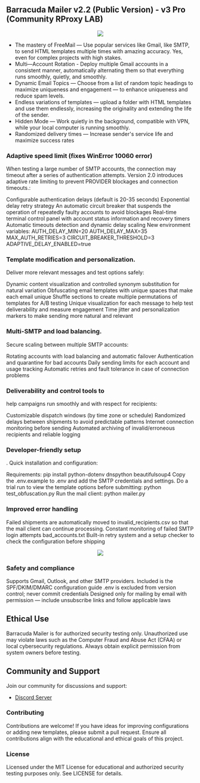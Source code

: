 ## Barracuda Mailer v2.2 (Public Version) - v3 Pro (Community RProxy LAB)

<div align="center">
<img src="https://github.com/user-attachments/assets/dd50388a-a30f-4018-b0c7-48561fc7f19f" />
</div>

- The mastery of FreeMail — Use popular services like Gmail, like SMTP, to send HTML templates multiple times with amazing accuracy. Yes, even for complex projects with high stakes.
- Multi—Account Rotation - Deploy multiple Gmail accounts in a consistent manner, automatically alternating them so that everything runs smoothly, quietly, and smoothly.
- Dynamic Email Topics — Choose from a list of random topic headings to maximize uniqueness and engagement — to enhance uniqueness and reduce spam levels.
- Endless variations of templates — upload a folder with HTML templates and use them endlessly, increasing the originality and extending the life of the sender.
- Hidden Mode — Work quietly in the background, compatible with VPN, while your local computer is running smoothly.
- Randomized delivery times — Increase sender's service life and maximize success rates


### Adaptive speed limit (fixes WinError 10060 error)
When testing a large number of SMTP accounts, the connection may timeout after a series of authentication attempts. Version 2.0 introduces adaptive rate limiting to prevent PROVIDER blockages and connection timeouts.:

Configurable authentication delays (default is 20-35 seconds)
Exponential delay retry strategy
An automatic circuit breaker that suspends the operation of repeatedly faulty accounts to avoid blockages
Real-time terminal control panel with account status information and recovery timers
Automatic timeouts detection and dynamic delay scaling
New environment variables:
AUTH_DELAY_MIN=20
AUTH_DELAY_MAX=35
MAX_AUTH_RETRIES=3
CIRCUIT_BREAKER_THRESHOLD=3
ADAPTIVE_DELAY_ENABLED=true

### Template modification and personalization.
Deliver more relevant messages and test options safely:

Dynamic content visualization and controlled synonym substitution for natural variation
Obfuscating email templates with unique spaces that make each email unique
Shuffle sections to create multiple permutations of templates for A/B testing
Unique visualization for each message to help test deliverability and measure engagement
Time jitter and personalization markers to make sending more natural and relevant

### Multi-SMTP and load balancing.
Secure scaling between multiple SMTP accounts:

Rotating accounts with load balancing and automatic failover
Authentication and quarantine for bad accounts
Daily sending limits for each account and usage tracking
Automatic retries and fault tolerance in case of connection problems

### Deliverability and control tools to
help campaigns run smoothly and with respect for recipients:

Customizable dispatch windows (by time zone or schedule)
Randomized delays between shipments to avoid predictable patterns
Internet connection monitoring before sending
Automated archiving of invalid/erroneous recipients and reliable logging

### Developer-friendly setup
. Quick installation and configuration:

Requirements: pip install python-dotenv dnspython beautifulsoup4
Copy the .env.example to .env and add the SMTP credentials and settings.
Do a trial run to view the template options before submitting: python test_obfuscation.py
Run the mail client: python mailer.py

### Improved error handling

Failed shipments are automatically moved to invalid_recipients.csv so that the mail client can continue processing.
Constant monitoring of failed SMTP login attempts bad_accounts.txt
Built-in retry system and a setup checker to check the configuration before shipping

<div align="center">
<img src="https://github.com/user-attachments/assets/7ebf05f7-08e1-4abc-ac37-0eaae03101a5" />
</div>

### Safety and compliance

Supports Gmail, Outlook, and other SMTP providers.
Included is the SPF/DKIM/DMARC configuration guide
.env is excluded from version control; never commit credentials
Designed only for mailing by email with permission — include unsubscribe links and follow applicable laws

## Ethical Use
Barracuda Mailer is for authorized security testing only. Unauthorized use may violate laws such as the Computer Fraud and Abuse Act (CFAA) or local cybersecurity regulations. Always obtain explicit permission from system owners before testing.

## Community and Support
Join our community for discussions and support:
- [Discord Server](https://subscord.com/store/1397884713951170610/checkout/r14cUB69-Nzgw)

### Contributing
Contributions are welcome! If you have ideas for improving configurations or adding new templates, please submit a pull request. Ensure all contributions align with the educational and ethical goals of this project.

### License
Licensed under the MIT License for educational and authorized security testing purposes only. See LICENSE for details.
